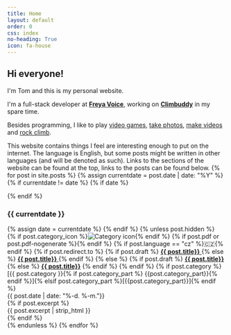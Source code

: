 ```yaml
---
title: Home
layout: default
order: 0
css: index
no-heading: True
icon: fa-house
---
```


## Hi everyone!

I'm Tom and this is my personal website.

I'm a full-stack developer at **[Freya Voice](https://freyavoice.ai/)**, working on **[Climbuddy](https://climbuddy.com)** in my spare time.

Besides programming, I like to play <a class='secret' href='/assets/nolife.webp'>video games</a>, [take photos](/photos/), [make videos](/videos/) and [rock climb](/climbing/).

This website contains things I feel are interesting enough to put on the internet.
The language is English, but some posts might be written in other languages (and will be denoted as such).
Links to the sections of the website can be found at the top, links to the posts can be found below.
{% for post in site.posts %}
{% assign currentdate = post.date | date: "%Y" %}
{% if currentdate != date %}
{% if date %}

</div>
{% endif %}

### {{ currentdate }}

<div class="spacer">
{% assign date = currentdate %}
{% endif %}
{% unless post.hidden %}
<div class="post-item">
	<div class="post-header">
		<div class="post-title-row">
    	{% if post.category_icon %}<img class='icon' src='{{post.category_icon}}' alt="Category icon"/>{% endif %}
			{% if post.pdf or post.pdf-nogenerate %}<a href="/assets/{{post.url | split: "/" | last}}.pdf" class="post-icon" aria-label="PDF"><i class="fa-solid fa-file-pdf"></i></a>{% endif %}
			{% if post.language == "cz" %}<span class="language-flag">🇨🇿</span>{% endif %}
			<span class="post-title-link">
			{% if post.redirect.to %}
				{% if post.draft %}
					<a href="{{ post.redirect.to }}" class="red main-link"><strong>{{ post.title}}</strong> <i class="fa-solid fa-arrow-up-right-from-square"></i></a>
				{% else %}
					<a href="{{ post.redirect.to }}" class="main-link"><strong>{{ post.title}}</strong> <i class="fa-solid fa-arrow-up-right-from-square"></i></a>
				{% endif %}
			{% else %}
				{% if post.draft %}
					<a href="{{ post.url }}" class="red main-link"><strong>{{ post.title}}</strong></a>
				{% else %}
					<a href="{{ post.url }}" class="main-link"><strong>{{ post.title}}</strong></a>
				{% endif %}
			{% endif %}
			</span>
			{% if post.category %}<span class='category-tag'>[{{ post.category }}{% if post.category_part %} <span class='mono'>{{post.category_part}}</span>{% endif %}]</span>{% elsif post.category_part %}<span class='category-tag'>[<span class='mono'>{{post.category_part}}</span>]</span>{% endif %}
		</div>
		<div class="post-date">
			<span markdown="1">{{ post.date  | date: "%-d. %-m."}}</span>
		</div>
	</div>
	{% if post.excerpt %}
	<div class="post-excerpt">
		{{ post.excerpt | strip_html }}
	</div>
	{% endif %}
</div>
{% endunless %}
{% endfor %}

<div class="spacer"></div>
